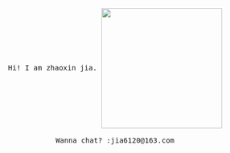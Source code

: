 <p align="center">
  <br><br>
  <samp>
     Hi! I am zhaoxin jia.
    <img src="https://i.imgur.com/kdKhgx6.gif" width="240px" align="center">
    <br><br>Wanna chat? :jia6120@163.com
  </samp>
</p>

